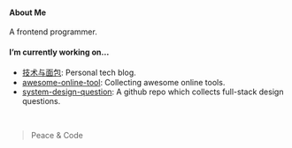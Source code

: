 

#### About Me

A frontend programmer.

#### I’m currently working on...

- [技术与面包](https://www.zhihu.com/column/c_1302591122619637760): Personal tech blog.
- [awesome-online-tool](https://github.com/sun0day/awesome-online-tool): Collecting awesome online tools.
- [system-design-question](https://github.com/sun0day/system-design-question): A github repo which collects full-stack design questions.

<br />

>  Peace & Code



<!--
**sun0day/sun0day** is a ✨ _special_ ✨ repository because its `README.md` (this file) appears on your GitHub profile.

Here are some ideas to get you started:

- 🔭 I’m currently working on ...
- 🌱 I’m currently learning ...
- 👯 I’m looking to collaborate on ...
- 🤔 I’m looking for help with ...
- 💬 Ask me about ...
- 📫 How to reach me: ...
- 😄 Pronouns: ...
- ⚡ Fun fact: ...
-->
